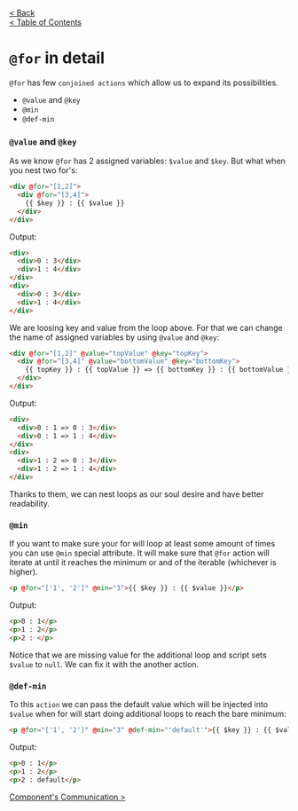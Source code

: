 [< Back](ACTIONS.md)      
[< Table of Contents](../.README.md#advanced-stuff)

# `@for` in detail

`@for` has few `conjoined actions` which allow us to expand its possibilities. 

- `@value` and `@key`
- `@min`
- `@def-min`

### `@value` and `@key`

As we know `@for` has 2 assigned variables: `$value` and `$key`. But what when you nest two for's:
```html
<div @for="[1,2]">
  <div @for="[3,4]">
    {{ $key }} : {{ $value }}
  </div>
</div>
```
Output:
```html
<div>
  <div>0 : 3</div>
  <div>1 : 4</div>
</div>
<div>
  <div>0 : 3</div>
  <div>1 : 4</div>
</div>
```
We are loosing key and value from the loop above. For that we can change the name of assigned variables
by using `@value` and `@key`:
```html
<div @for="[1,2]" @value="topValue" @key="topKey">
  <div @for="[3,4]" @value="bottomValue" @key="bottomKey">
    {{ topKey }} : {{ topValue }} => {{ bottomKey }} : {{ bottomValue }}
  </div>
</div>
```
Output:
```html
<div>
  <div>0 : 1 => 0 : 3</div>
  <div>0 : 1 => 1 : 4</div>
</div>
<div>
  <div>1 : 2 => 0 : 3</div>
  <div>1 : 2 => 1 : 4</div>
</div>
```
Thanks to them, we can nest loops as our soul desire and have better readability. 

### `@min`
If you want to make sure your for will loop at least some amount of times you can use `@min` special attribute. 
It will make sure that `@for` action will iterate at until it reaches the minimum or and of the iterable 
(whichever is higher).
```html
<p @for="['1', '2']" @min="3">{{ $key }} : {{ $value }}</p>
```
Output:
```html
<p>0 : 1</p>
<p>1 : 2</p>
<p>2 : </p>
```
Notice that we are missing value for the additional loop and script sets `$value` to `null`. We can fix it with the 
another action.

### `@def-min`

To this `action` we can pass the default value which will be injected into `$value` when for will start doing additional 
loops to reach the bare minimum:
```html
<p @for="['1', '2']" @min="3" @def-min="'default'">{{ $key }} : {{ $value }}</p>
```
Output:
```html
<p>0 : 1</p>
<p>1 : 2</p>
<p>2 : default</p>
```

[Component's Communication >](../COMPONENTSCOMMUNICATION.md)
